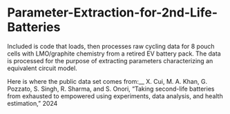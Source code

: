 # Parameter-Extraction-for-2nd-Life-Batteries
Included is code that loads, then processes raw cycling data for 8 pouch cells with LMO/graphite chemistry from a retired EV battery pack. The data is processed for the purpose of extracting parameters characterizing an equivalent circuit model. 

Here is where the public data set comes from:__
X. Cui, M. A. Khan, G. Pozzato, S. Singh, R. Sharma, and S. Onori, “Taking second-life batteries from exhausted to empowered using experiments, data analysis, and health estimation,” 2024
